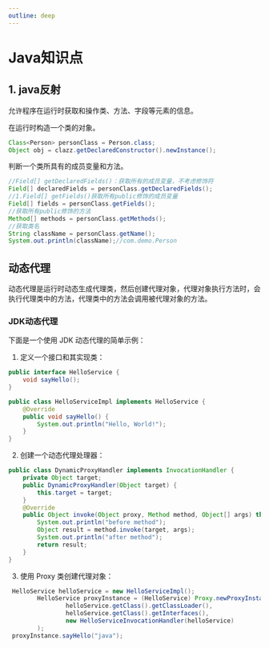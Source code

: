```yaml
---
outline: deep
---
```


# Java知识点

## 1. java反射

允许程序在运行时获取和操作类、方法、字段等元素的信息。

在运行时构造一个类的对象。

```java
Class<Person> personClass = Person.class;
Object obj = clazz.getDeclaredConstructor().newInstance();
```

判断一个类所具有的成员变量和方法。

```java
//Field[] getDeclaredFields()：获取所有的成员变量，不考虑修饰符
Field[] declaredFields = personClass.getDeclaredFields();
//1.Field[] getFields()获取所有public修饰的成员变量
Field[] fields = personClass.getFields();
//获取所有public修饰的方法
Method[] methods = personClass.getMethods();
//获取类名
String className = personClass.getName();
System.out.println(className);//com.demo.Person
```

## 动态代理

动态代理是运行时动态生成代理类，然后创建代理对象，代理对象执行方法时，会执行代理类中的方法，代理类中的方法会调用被代理对象的方法。

### JDK动态代理

下面是一个使用 JDK 动态代理的简单示例：

1. 定义一个接口和其实现类：

```java
public interface HelloService {
    void sayHello();
}

public class HelloServiceImpl implements HelloService {
    @Override
    public void sayHello() {
        System.out.println("Hello, World!");
    }
}
```

2. 创建一个动态代理处理器：

```java
public class DynamicProxyHandler implements InvocationHandler {
    private Object target;
    public DynamicProxyHandler(Object target) {
        this.target = target;
    }
    @Override
    public Object invoke(Object proxy, Method method, Object[] args) throws Throwable {
        System.out.println("before method");
        Object result = method.invoke(target, args);
        System.out.println("after method");
        return result;
    }
}
```

3. 使用 Proxy 类创建代理对象：

```java
 HelloService helloService = new HelloServiceImpl();
        HelloService proxyInstance = (HelloService) Proxy.newProxyInstance(
                helloService.getClass().getClassLoader(),
                helloService.getClass().getInterfaces(),
                new HelloServiceInvocationHandler(helloService)
        );
 proxyInstance.sayHello("java");
```

